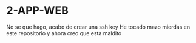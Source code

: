 # 2-APP-WEB
No se que hago, acabo de crear una ssh key
He tocado mazo mierdas en este repositorio y ahora creo que esta maldito
